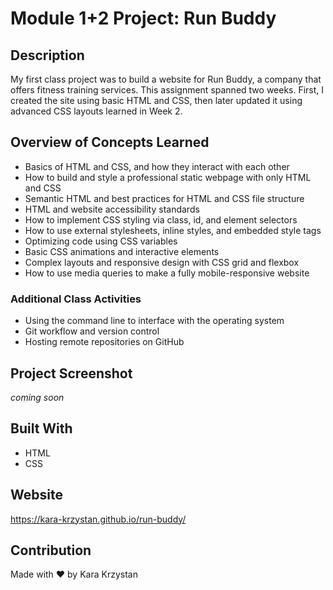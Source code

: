 # Module 1+2 Project: Run Buddy

## Description
My first class project was to build a website for Run Buddy, a company that offers fitness training services. This assignment spanned two weeks. First, I created the site using basic HTML and CSS, then later updated it using advanced CSS layouts learned in Week 2.

## Overview of Concepts Learned
* Basics of HTML and CSS, and how they interact with each other
* How to build and style a professional static webpage with only HTML and CSS
* Semantic HTML and best practices for HTML and CSS file structure
* HTML and website accessibility standards
* How to implement CSS styling via class, id, and element selectors
* How to use external stylesheets, inline styles, and embedded style tags
* Optimizing code using CSS variables
* Basic CSS animations and interactive elements
* Complex layouts and responsive design with CSS grid and flexbox
* How to use media queries to make a fully mobile-responsive website

### Additional Class Activities
* Using the command line to interface with the operating system
* Git workflow and version control
* Hosting remote repositories on GitHub

## Project Screenshot

_coming soon_

## Built With
* HTML
* CSS

## Website
https://kara-krzystan.github.io/run-buddy/

## Contribution
Made with ❤️ by Kara Krzystan
